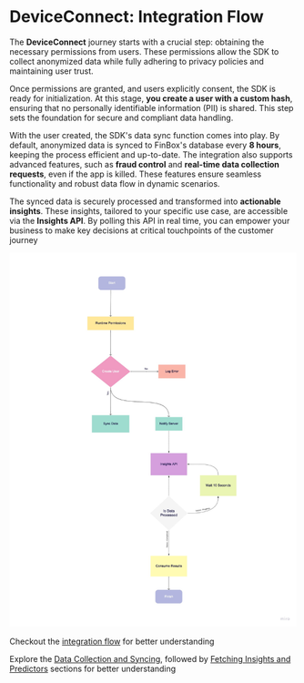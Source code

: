# DeviceConnect: Integration Flow

The **DeviceConnect** journey starts with a crucial step: obtaining the necessary permissions from users. These permissions allow the SDK to collect anonymized data while fully adhering to privacy policies and maintaining user trust.

Once permissions are granted, and users explicitly consent, the SDK is ready for initialization. At this stage, **you create a user with a custom hash**, ensuring that no personally identifiable information (PII) is shared. This step sets the foundation for secure and compliant data handling.

With the user created, the SDK's data sync function comes into play. By default, anonymized data is synced to FinBox's database every **8 hours**, keeping the process efficient and up-to-date. The integration also supports advanced features, such as **fraud control** and **real-time data collection requests**, even if the app is killed. These features ensure seamless functionality and robust data flow in dynamic scenarios.

The synced data is securely processed and transformed into **actionable insights**. These insights, tailored to your specific use case, are accessible via the **Insights API**. By polling this API in real time, you can empower your business to make key decisions at critical touchpoints of the customer journey

<img src="/device_connect_integration.jpg" alt="Device Connect Integration Workflow" />

Checkout the [integration flow](/device-connect/integration-flow.html) for better understanding

Explore the [Data Collection and Syncing](/device-connect/mobile-integration.html), followed by [Fetching Insights and Predictors](/device-connect/insights-integration-flow.html) sections for better understanding